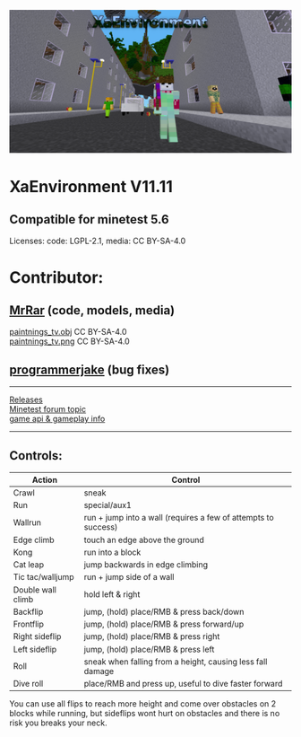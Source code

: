 ![Alt text](screenshot.png)

# XaEnvironment V11.11

## Compatible for minetest 5.6

Licenses: code: LGPL-2.1, media: CC BY-SA-4.0

# Contributor: 
## [MrRar](https://github.com/MrRar)  (code, models, media)
  [paintnings_tv.obj](mods/paintnings/models/paintnings_tv.obj) CC BY-SA-4.0   
  [paintnings_tv.png](mods/paintnings/textures/paintnings_tv.png)  CC BY-SA-4.0  

## [programmerjake](https://github.com/programmerjake) (bug fixes)  
  
  

------------------------------------------------------------------------------------------------
 
[Releases](https://github.com/AiTechEye/xaenvironment/releases)  
[Minetest forum topic](https://forum.minetest.net/viewtopic.php?f=15&t=22340)  
[game api & gameplay info](game_api.txt)  

---
## Controls:  


|Action|Control|
|----|----|
|Crawl|sneak|
|Run|special/aux1|
|Wallrun|run + jump into a wall (requires a few of attempts to success)|
|Edge climb|touch an edge above the ground|
|Kong|run into a block|
|Cat leap|jump backwards in edge climbing|
|Tic tac/walljump|run + jump side of a wall|
|Double wall climb|hold left & right|
|Backflip|jump, (hold) place/RMB & press back/down|
|Frontflip|jump, (hold) place/RMB & press forward/up|
|Right sideflip|jump, (hold) place/RMB & press right
|Left sideflip|jump, (hold) place/RMB & press left
|Roll|sneak when falling from a height, causing less fall damage|
|Dive roll|place/RMB and press up, useful to dive faster forward|

You can use all flips to reach more height and come over obstacles on 2 blocks while running,
but sideflips wont hurt on obstacles and there is no risk you breaks your neck.
